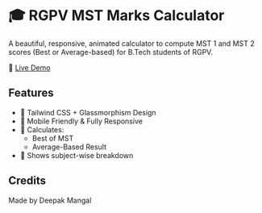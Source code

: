 # 🎓 RGPV MST Marks Calculator

A beautiful, responsive, animated calculator to compute MST 1 and MST 2 scores (Best or Average-based) for B.Tech students of RGPV.

🔗 [Live Demo](https://your-username.github.io/rgpv-mst-calculator/)

## Features
- 🌈 Tailwind CSS + Glassmorphism Design
- 📱 Mobile Friendly & Fully Responsive
- 🔢 Calculates:
  - Best of MST
  - Average-Based Result
- 🎯 Shows subject-wise breakdown

## Credits
Made by Deepak Mangal

